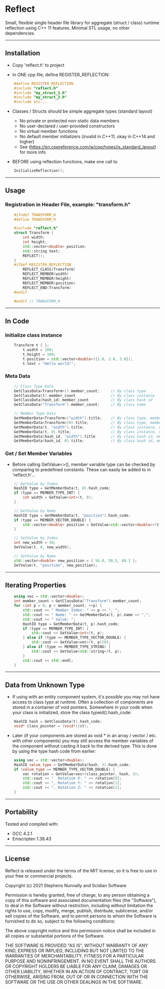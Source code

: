 # Reflect

Small, flexible single header file library for aggregate (struct / class) runtime reflection using C++ 11 features. Minimal STL usage, no other dependencies.

-----
## Installation
- Copy 'reflect.h' to project

- In ONE cpp file, define REGISTER_REFLECTION:
```cpp
    #define REGISTER_REFLECTION
    #include "reflect.h"
    #include "my_struct_1.h"
    #include "my_struct_2.h"
    #include etc...
```

- Classes / Structs should be simple aggregate types (standard layout)
    - No private or protected non-static data members
    - No user-declared / user-provided constructors 
    - No virtual member functions
    - No default member initializers (invalid in C++11, okay in C++14 and higher)
    - See (https://en.cppreference.com/w/cpp/types/is_standard_layout) for more info 

- BEFORE using reflection functions, make one call to 
```cpp
    InitializeReflection();
```


-----
## Usage
### Registration in Header File, example: "transform.h"
```cpp
    #ifndef TRANSFORM_H
    #define TRANSFORM_H

    #include "reflect.h"
    struct Transform {
        int width;        
        int height;
        std::vector<double> position;
        std::string text;
        REFLECT();
    }
    #ifdef REGISTER_REFLECTION
        REFLECT_CLASS(Transform)
        REFLECT_MEMBER(width)
        REFLECT_MEMBER(height)
        REFLECT_MEMBER(position)
        REFLECT_END(Transform)
    #endif

    #endif // TRANSFORM_H
```

-----
## In Code
### Initialize class instance
```cpp
    Transform t { };
        t.width = 100;
        t.height = 100;
        t.position = std::vector<double>({1.0, 2.0, 3.0});
        t.text = "Hello world!";
```
### Meta Data
```cpp
    // Class Type Data
    GetClassData<Transform>().member_count;     // By class type
    GetClassData(t).member_count                // By class instance
    GetClassData(hash_id).member_count          // By class hash id
    GetClassData("Transform").member_count;     // By class name

    // Member Type Data
    GetMemberData<Transform>("width").title;    // By class type, member name
    GetMemberData<Transform>(0).title;          // By class type, member index
    GetMemberData(t, "width").title;            // By class instance, member name 
    GetMemberData(t, 0).title;                  // By class instance, member index
    GetMemberData(hash_id, "width").title       // By class hash id, member name 
    GetMemberData(hash_id, 0).title;            // By class hash id, member index
```

### Get / Set Member Variables
- Before calling GetValue<>(), member variable type can be checked by comparing to predefined constants. These can easily be added to in 'reflect.h'...
```cpp
    // GetValue by Index
    HashID type = GetMemberData(t, 0).hash_code;
    if (type == MEMBER_TYPE_INT) {
        int width = GetValue<int>(t, 0);
    }

    // GetValue by Name
    HashID type = GetMemberData(t, "position").hash_code;
    if (type == MEMBER_VECTOR_DOUBLE) {
        std::vector<double> position = GetValue<std::vector<double>>(t, "position");
    }

    // SetValue by Index
    int new_width = 50;
    SetValue(t, 0, new_width);

    // SetValue by Name
    std::vector<double> new_position = { 56.0, 58.5, 60.2 };
    SetValue(t, "position", new_position);
```

-----
## Iterating Properties
```cpp
    using vec = std::vector<double>;
    int member_count = GetClassData("Transform").member_count;
    for (int p = 0; p < member_count; ++p) {
        std::cout << " Member Index: " << p << ", ";
        std::cout << " Name: " << GetMemberData(t, p).name << ",";
        std::cout << " Value: ";
        HashID type = GetMemberData(t, p).hash_code;
        if (type == MEMBER_TYPE_INT) {
            std::cout << GetValue<int>(t, p);
        } else if (type == MEMBER_TYPE_VECTOR_DOUBLE) {
            std::cout << GetValue<vec>(t, p)[0];
        } else if (type == MEMBER_TYPE_STRING) {
            std::cout << GetValue<std::string>(t, p);
        }
        std::cout << std::endl;
    }
```

-----
## Data from Unknown Type
- If using with an entity component system, it's possible you may not have access to class type at runtime. Often a collection of components are stored in a container of void pointers. Somewhere in your code when your class is initialized, store the class typeid().hash_code:
```cpp
    HashID hash = GetClassData(t).hash_code;
    void* class_pointer = (void*)(&t);
```  
- Later (if your components are stored as void * in an array / vector / etc. with other components) you may still access the member variables of the component without casting it back to the derived type. This is done by using the type hash code from earlier:
```cpp
    using vec = std::vector<double>;
    HashID value_type = GetMemberData(hash, 3).hash_code;
    if (value_type == MEMBER_TYPE_VECTOR_DOUBLE) {
        vec rotation = GetValue<vec>(class_pointer, hash, 3);
        std::cout << "  Rotation X: " << rotation[0];
        std::cout << ", Rotation Y: " << rotation[1];
        std::cout << ", Rotation Z: " << rotation[2];
    }
```

-----
## Portability

Tested and compiled with:
- GCC 4.2.1
- Emscripten 1.38.43

-----
## License

Reflect is released under the terms of the MIT license, so it is free to use in your free or commercial projects.

Copyright (c) 2021 Stephens Nunnally and Scidian Software

Permission is hereby granted, free of charge, to any person obtaining a copy
of this software and associated documentation files (the "Software"), to deal
in the Software without restriction, including without limitation the rights
to use, copy, modify, merge, publish, distribute, sublicense, and/or sell
copies of the Software, and to permit persons to whom the Software is
furnished to do so, subject to the following conditions:

The above copyright notice and this permission notice shall be included in
all copies or substantial portions of the Software.

THE SOFTWARE IS PROVIDED "AS IS", WITHOUT WARRANTY OF ANY KIND, EXPRESS OR
IMPLIED, INCLUDING BUT NOT LIMITED TO THE WARRANTIES OF MERCHANTABILITY,
FITNESS FOR A PARTICULAR PURPOSE AND NONINFRINGEMENT. IN NO EVENT SHALL THE
AUTHORS OR COPYRIGHT HOLDERS BE LIABLE FOR ANY CLAIM, DAMAGES OR OTHER
LIABILITY, WHETHER IN AN ACTION OF CONTRACT, TORT OR OTHERWISE, ARISING FROM,
OUT OF OR IN CONNECTION WITH THE SOFTWARE OR THE USE OR OTHER DEALINGS IN
THE SOFTWARE.